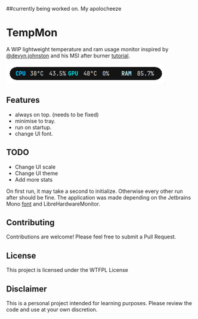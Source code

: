 ##currently being worked on. My apolocheeze

# TempMon 

A WIP lightweight temperature and ram usage monitor inspired by [@devyn.johnston](https://www.youtube.com/@devyn.johnston) and his MSI after burner [tutorial](https://www.youtube.com/watch?v=rRF6lW45c4c).


![TempMon](interface.gif)

## Features

- always on top. (needs to be fixed)
- minimise to tray.
- run on startup.
- change UI font.

## TODO

- Change UI scale
- Change UI theme
- Add more stats

On first run, it may take a second to initialize. Otherwise every other run after should be fine.
The application was made depending on the Jetbrains Mono [font](https://www.jetbrains.com/lp/mono/) and LibreHardwareMonitor.


## Contributing

Contributions are welcome! Please feel free to submit a Pull Request.

## License

This project is licensed under the WTFPL License

## Disclaimer

This is a personal project intended for learning purposes. Please review the code and use at your own discretion.

